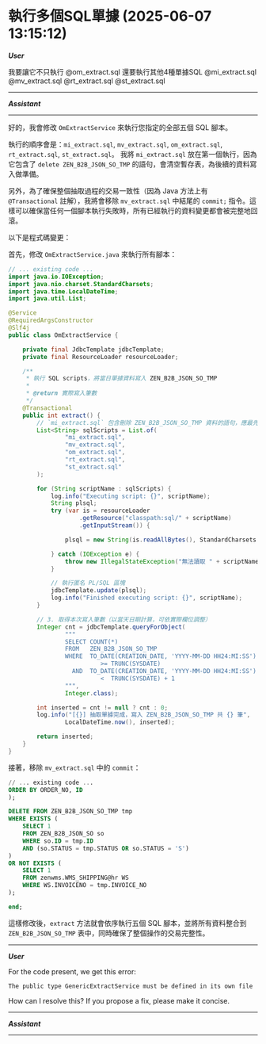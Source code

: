 <!-- Generated by SpecStory -->

# 執行多個SQL單據 (2025-06-07 13:15:12)

_**User**_

我要讓它不只執行 @om_extract.sql  還要執行其他4種單據SQL @mi_extract.sql @mv_extract.sql @rt_extract.sql @st_extract.sql 

---

_**Assistant**_



---

好的，我會修改 `OmExtractService` 來執行您指定的全部五個 SQL 腳本。

執行的順序會是：`mi_extract.sql`, `mv_extract.sql`, `om_extract.sql`, `rt_extract.sql`, `st_extract.sql`。
我將 `mi_extract.sql` 放在第一個執行，因為它包含了 `delete ZEN_B2B_JSON_SO_TMP` 的語句，會清空暫存表，為後續的資料寫入做準備。

另外，為了確保整個抽取過程的交易一致性（因為 Java 方法上有 `@Transactional` 註解），我將會移除 `mv_extract.sql` 中結尾的 `commit;` 指令。這樣可以確保當任何一個腳本執行失敗時，所有已經執行的資料變更都會被完整地回滾。

以下是程式碼變更：

首先，修改 `OmExtractService.java` 來執行所有腳本：
```java:src/main/java/com/znt/outbound/service/OmExtractService.java
// ... existing code ...
import java.io.IOException;
import java.nio.charset.StandardCharsets;
import java.time.LocalDateTime;
import java.util.List;

@Service
@RequiredArgsConstructor
@Slf4j
public class OmExtractService {

    private final JdbcTemplate jdbcTemplate;
    private final ResourceLoader resourceLoader;

    /**
     * 執行 SQL scripts，將當日單據資料寫入 ZEN_B2B_JSON_SO_TMP
     *
     * @return 實際寫入筆數
     */
    @Transactional
    public int extract() {
        // `mi_extract.sql` 包含刪除 ZEN_B2B_JSON_SO_TMP 資料的語句，應最先執行
        List<String> sqlScripts = List.of(
                "mi_extract.sql",
                "mv_extract.sql",
                "om_extract.sql",
                "rt_extract.sql",
                "st_extract.sql"
        );

        for (String scriptName : sqlScripts) {
            log.info("Executing script: {}", scriptName);
            String plsql;
            try (var is = resourceLoader
                    .getResource("classpath:sql/" + scriptName)
                    .getInputStream()) {

                plsql = new String(is.readAllBytes(), StandardCharsets.UTF_8);

            } catch (IOException e) {
                throw new IllegalStateException("無法讀取 " + scriptName, e);
            }

            // 執行匿名 PL/SQL 區塊
            jdbcTemplate.update(plsql);
            log.info("Finished executing script: {}", scriptName);
        }

        // 3. 取得本次寫入筆數（以當天日期計算，可依實際欄位調整）
        Integer cnt = jdbcTemplate.queryForObject(
                """
                SELECT COUNT(*)
                FROM   ZEN_B2B_JSON_SO_TMP
                WHERE  TO_DATE(CREATION_DATE, 'YYYY-MM-DD HH24:MI:SS')
                          >= TRUNC(SYSDATE)
                  AND  TO_DATE(CREATION_DATE, 'YYYY-MM-DD HH24:MI:SS')
                          <  TRUNC(SYSDATE) + 1
                """,
                Integer.class);

        int inserted = cnt != null ? cnt : 0;
        log.info("[{}] 抽取單據完成，寫入 ZEN_B2B_JSON_SO_TMP 共 {} 筆",
                LocalDateTime.now(), inserted);

        return inserted;
    }
}
```

接著，移除 `mv_extract.sql` 中的 `commit`：
```sql:src/main/resources/sql/mv_extract.sql
// ... existing code ...
ORDER BY ORDER_NO, ID
);

DELETE FROM ZEN_B2B_JSON_SO_TMP tmp
WHERE EXISTS (
    SELECT 1
    FROM ZEN_B2B_JSON_SO so
    WHERE so.ID = tmp.ID
    AND (so.STATUS = tmp.STATUS OR so.STATUS = 'S')
)
OR NOT EXISTS (
    SELECT 1
    FROM zenwms.WMS_SHIPPING@hr WS
    WHERE WS.INVOICENO = tmp.INVOICE_NO 
);

end;
```

這樣修改後，`extract` 方法就會依序執行五個 SQL 腳本，並將所有資料整合到 `ZEN_B2B_JSON_SO_TMP` 表中，同時確保了整個操作的交易完整性。

---

_**User**_

For the code present, we get this error:
```
The public type GenericExtractService must be defined in its own file
```
How can I resolve this? If you propose a fix, please make it concise.

---

_**Assistant**_



---

